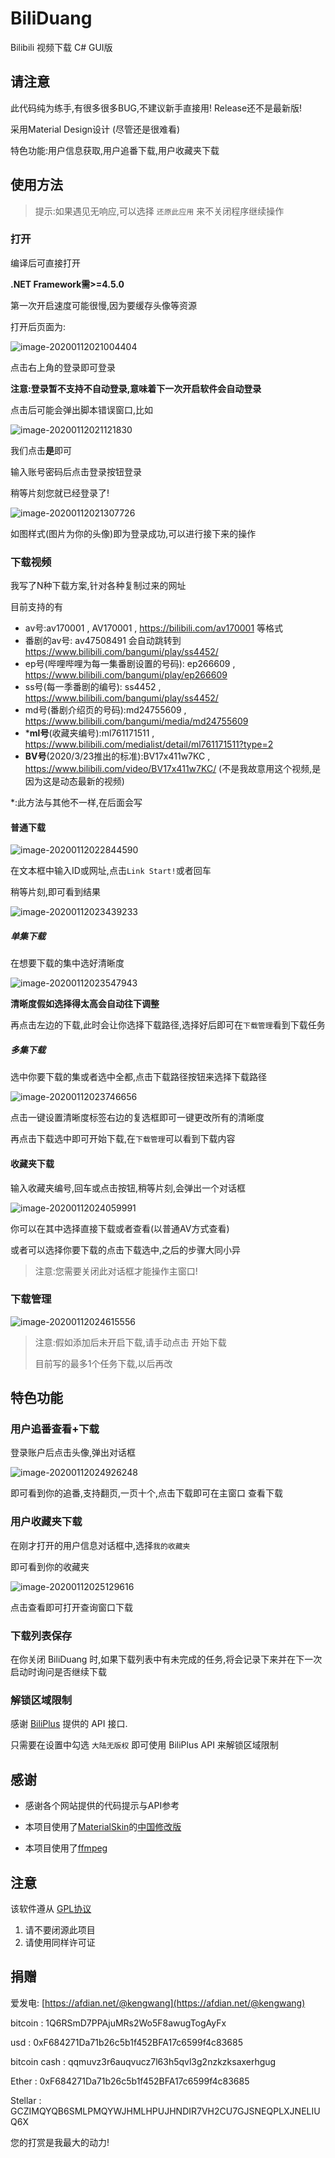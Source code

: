 # BiliDuang
 Bilibili 视频下载 C# GUI版

 ## 请注意
 此代码纯为练手,有很多很多BUG,不建议新手直接用!
 Release还不是最新版!

采用Material Design设计 (尽管还是很难看)

特色功能:用户信息获取,用户追番下载,用户收藏夹下载

## 使用方法

> 提示:如果遇见无响应,可以选择 `还原此应用` 来不关闭程序继续操作

### 打开

编译后可直接打开

**.NET Framework需>=4.5.0**

第一次开启速度可能很慢,因为要缓存头像等资源

打开后页面为:

![image-20200112021004404](README.assets/image-20200112021004404.png)

点击右上角的登录即可登录

**注意:登录暂不支持不自动登录,意味着下一次开启软件会自动登录**

点击后可能会弹出脚本错误窗口,比如

![image-20200112021121830](README.assets/image-20200112021121830.png)

我们点击**是**即可

输入账号密码后点击登录按钮登录

稍等片刻您就已经登录了!

![image-20200112021307726](README.assets/image-20200112021307726.png)

如图样式(图片为你的头像)即为登录成功,可以进行接下来的操作

### 下载视频

我写了N种下载方案,针对各种复制过来的网址

目前支持的有

* av号:av170001 , AV170001 , https://bilibili.com/av170001 等格式
* 番剧的av号: av47508491 会自动跳转到 https://www.bilibili.com/bangumi/play/ss4452/
* ep号(哔哩哔哩为每一集番剧设置的号码): ep266609 , https://www.bilibili.com/bangumi/play/ep266609
* ss号(每一季番剧的编号): ss4452 , https://www.bilibili.com/bangumi/play/ss4452/
* md号(番剧介绍页的号码):md24755609 , https://www.bilibili.com/bangumi/media/md24755609
* \***ml号**(收藏夹编号):ml761171511 , https://www.bilibili.com/medialist/detail/ml761171511?type=2
* **BV号**(2020/3/23推出的标准):BV17x411w7KC , https://www.bilibili.com/video/BV17x411w7KC/ (不是我故意用这个视频,是因为这是动态最新的视频)

*:此方法与其他不一样,在后面会写

#### 普通下载

![image-20200112022844590](README.assets/image-20200112022844590.png)

在文本框中输入ID或网址,点击`Link Start!`或者回车

稍等片刻,即可看到结果

![image-20200112023439233](README.assets/image-20200112023439233.png)

##### 单集下载

在想要下载的集中选好清晰度

![image-20200112023547943](README.assets/image-20200112023547943.png)

**清晰度假如选择得太高会自动往下调整**

再点击左边的下载,此时会让你选择下载路径,选择好后即可在`下载管理`看到下载任务

##### 多集下载

选中你要下载的集或者选中全都,点击下载路径按钮来选择下载路径

![image-20200112023746656](README.assets/image-20200112023746656.png)

点击一键设置清晰度标签右边的复选框即可一键更改所有的清晰度

再点击下载选中即可开始下载,在`下载管理`可以看到下载内容

#### 收藏夹下载

输入收藏夹编号,回车或点击按钮,稍等片刻,会弹出一个对话框

![image-20200112024059991](README.assets/image-20200112024059991.png)

你可以在其中选择直接下载或者查看(以普通AV方式查看)

或者可以选择你要下载的点击下载选中,之后的步骤大同小异

> 注意:您需要关闭此对话框才能操作主窗口!

### 下载管理

![image-20200112024615556](README.assets/image-20200112024615556.png)

> 注意:假如添加后未开启下载,请手动点击 开始下载
>
> 目前写的最多1个任务下载,以后再改

## 特色功能

### 用户追番查看+下载

登录账户后点击头像,弹出对话框

![image-20200112024926248](README.assets/image-20200112024926248.png)

即可看到你的追番,支持翻页,一页十个,点击下载即可在主窗口 查看下载

### 用户收藏夹下载

在刚才打开的用户信息对话框中,选择`我的收藏夹`

即可看到你的收藏夹

![image-20200112025129616](README.assets/image-20200112025129616.png)

点击查看即可打开查询窗口下载

### 下载列表保存

在你关闭 BiliDuang 时,如果下载列表中有未完成的任务,将会记录下来并在下一次启动时询问是否继续下载

### 解锁区域限制

感谢 [BiliPlus](https://www.biliplus.com/) 提供的 API 接口.

只需要在设置中勾选 `大陆无版权` 即可使用 BiliPlus API 来解锁区域限制

## 感谢

* 感谢各个网站提供的代码提示与API参考

* 本项目使用了[MaterialSkin](https://github.com/IgnaceMaes/MaterialSkin)的[中国修改版](https://gitee.com/victorzhao/MaterialSkin)
* 本项目使用了[ffmpeg](https://ffmpeg.org/)

## 注意

该软件遵从 [GPL协议](LICENCE)

1. 请不要闭源此项目
2. 请使用同样许可证

## 捐赠

爱发电: [https://afdian.net/@kengwang](https://afdian.net/@kengwang)

bitcoin : 1Q6RSmD7PPAjuMRs2Wo5F8awugTogAyFx

usd : 0xF684271Da71b26c5b1f452BFA17c6599f4c83685

bitcoin cash : qqmuvz3r6auqvucz7l63h5qvl3g2nzkzksaxerhgug

Ether : 0xF684271Da71b26c5b1f452BFA17c6599f4c83685

Stellar : GCZIMQYQB6SMLPMQYWJHMLHPUJHNDIR7VH2CU7GJSNEQPLXJNELIUQ6X



您的打赏是我最大的动力!
